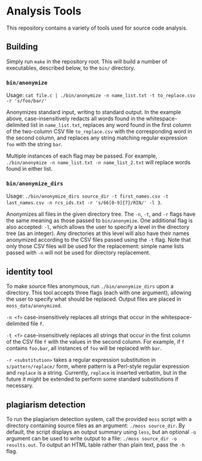 # Analysis Tools
This repository contains a variety of tools used for source code analysis.

## Building
Simply run `make` in the repository root. This will build a number of executables, described below, to the `bin/` directory.

### `bin/anonymize`
Usage: `cat file.c | ./bin/anonymize -n name_list.txt -t to_replace.csv -r 's/foo/bar/'`

Anonymizes standard input, writing to standard output. In the example above, case-insensitively redacts all words found in the whitespace-delimited list in `name_list.txt`, replaces any word found in the first column of the two-column CSV file `to_replace.csv` with the corresponding word in the second column, and replaces any string matching regular expression `foo` with the string `bar`.

Multiple instances of each flag may be passed. For example, `./bin/anonymize -n name_list.txt -n name_list_2.txt` will replace words found in either list.

### `bin/anonymize_dirs`
Usage: `./bin/anonymize_dirs source_dir -t first_names.csv -t last_names.csv -n rcs_ids.txt -r 's/66[0-9]{7}/RIN/' -l 3`.

Anonymizes all files in the given directory tree. The `-n`, `-t`, and `-r` flags have the same meaning as those passed to `bin/anonymize`. One additional flag is also accepted: `-l`, which allows the user to specify a level in the directory tree (as an integer). Any directories at this level will also have their names anonymized according to the CSV files passed using the `-t` flag. Note that only those CSV files will be used for the replacement: simple name lists passed with `-n` will not be used for directory replacement.

## identity tool
To make source files anonymous, run `./bin/anonymize_dirs` upon a directory. This tool accepts three flags (each with one argument), allowing the user to specify what should be replaced. Output files are placed in `moss_data/anonymized`.

`-n <f>` case-insensitively replaces all strings that occur in the whitespace-delimited file `f`.

`-t <f>` case-insensitively replaces all strings that occur in the first column of the CSV file `f` with the values in the second column. For example, if `f` contains `foo,bar`, all instances of `foo` will be replaced with `bar`.

`-r <substitution>` takes a regular expression substitution in `s/pattern/replace/` form, where pattern is a Perl-style regular expression and `replace` is a string. Currently, `replace` is inserted verbatim, but in the future it might be extended to perform some standard substitutions if necessary.


## plagiarism detection
To run the plagiarism detection system, call the provided `moss` script with a directory containing source files as an argument: `./moss source_dir`.
By default, the script displays an output summary using `less`, but an optional `-o` argument can be used to write output to a file: `./moss source_dir -o results.out`. To output an HTML table rather than plain text, pass the `-h` flag.
